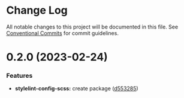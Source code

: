 # Change Log

All notable changes to this project will be documented in this file.
See [Conventional Commits](https://conventionalcommits.org) for commit guidelines.

# 0.2.0 (2023-02-24)

### Features

- **stylelint-config-scss:** create package ([d553285](https://github.com/meludi/stylelint-config/commit/d553285f61925659f8ef0982389cd9fbe59aa045))
